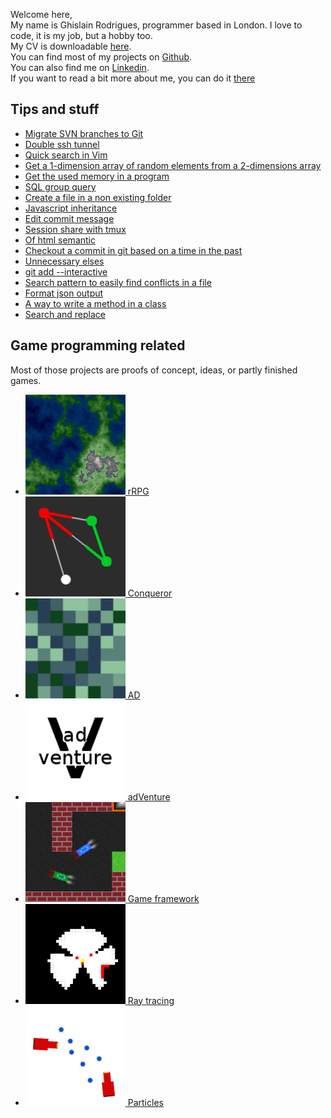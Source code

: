 Welcome here,<br />
My name is Ghislain Rodrigues, programmer based in London. I love to code, it is my job, but a hobby too.<br />
My CV is downloadable <a target="_blank" href="http://ghislain-rodrigues.fr/CV-Ghislain-Rodrigues.pdf">here</a>.<br />
You can find most of my projects on <a target="_blank" href="https://github.com/padawin">Github</a>.<br />
You can also find me on <a target="_blank" href="https://uk.linkedin.com/pub/ghislain-rodrigues/45/68a/322">Linkedin</a>.<br />
If you want to read a bit more about me, you can do it <a href="./about.html">there</a>

## Tips and stuff

- [Migrate SVN branches to Git](./articles/migrate-SVN-branches-to-Git.html)
- [Double ssh tunnel](./articles/double-ssh-tunnel.html)
- [Quick search in Vim](./articles/quick-search-in-Vim.html)
- [Get a 1-dimension array of random elements from a 2-dimensions array](./articles/get-a-1-dimension-array-of-random-elements-from-a-2-dimensions-array.html)
- [Get the used memory in a program](./articles/get-the-used-memory-in-a-program.html)
- [SQL group query](./articles/sql-group-query.html)
- [Create a file in a non existing folder](./articles/create-a-file-in-a-non-existing-folder.html)
- [Javascript inheritance](./articles/javascript-inheritance.html)
- [Edit commit message](./articles/edit-commit-message.html)
- [Session share with tmux](./articles/session-share-with-tmux.html)
- [Of html semantic](./articles/of-html-semantic.html)
- [Checkout a commit in git based on a time in the past](./articles/checkout-a-commit-in-git-based-on-a-time-in-the-past.html)
- [Unnecessary elses](./articles/unnecessary-elses.html)
- [git add --interactive](./articles/git-add---interactive.html)
- [Search pattern to easily find conflicts in a file](./articles/search-pattern-to-easily-find-conflicts-in-a-file.html)
- [Format json output](./articles/format-json-output.html)
- [A way to write a method in a class](./articles/a-way-to-write-a-method-in-a-class.html)
- [Search and replace](./articles/search-and-replace.html)

## Game programming related

Most of those projects are proofs of concept, ideas, or partly finished games.

<ul class="thumbs">
	<li>
		<a class="block button large" href="https://github.com/rrpg/engine" target="_blank">
			<img src="images/rrpg.png" width="160" height="160" alt="rRPG" />
			<span>rRPG</span>
		</a>
	</li>
	<li>
		<a class="block button large" href="https://github.com/padawin/conqueror" target="_blank">
			<img src="images/conqueror.png" width="160" height="160" alt="Conqueror" />
			<span>Conqueror</span>
		</a>
	</li>
	<li>
		<a class="block button large" href="https://github.com/padawin/ad" target="_blank">
			<img src="images/A-D.png" width="160" height="160" alt="AD" />
			<span>AD</span>
		</a>
	</li>
	<li>
		<a class="block button large" href="https://github.com/padawin/adVenture" target="_blank">
			<img src="images/adVenture.png" width="160" height="160" alt="adVenture" />
			<span>adVenture</span>
		</a>
	</li>
	<li>
		<a class="block button large" href="https://github.com/padawin/game-framework-js" target="_blank">
			<img src="images/udemy.png" width="160" height="160" alt="Udemy course" />
			<span>Game framework</span>
		</a>
	</li>
	<li>
		<a class="block button large" href="https://github.com/padawin/raytracing-test" target="_blank">
			<img src="images/raytracing.png" width="160" height="160" alt="Ray tracing" />
			<span>Ray tracing</span>
		</a>
	</li>
	<li>
		<a class="block button large" href="https://github.com/padawin/particles" target="_blank">
			<img src="images/particles.png" width="160" height="160" alt="Particles" />
			<span>Particles</span>
		</a>
	</li>
</ul>
